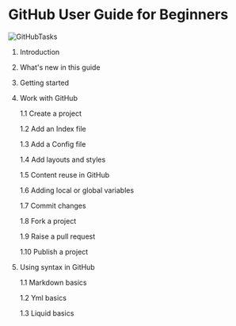 # GitHub User Guide for Beginners

![GitHubTasks](https://www.programmableweb.com/sites/default/files/GitHub-Launches-Security-Advisory-API.jpg)

1. Introduction

1. What's new in this guide

1. Getting started

1. Work with GitHub

	1.1 Create a project
	
	1.2 Add an Index file
	
	1.3 Add a Config file
	
  	1.4 Add layouts and styles
	
	1.5 Content reuse in GitHub
	
 	1.6 Adding local or global variables
	
 	1.7 Commit changes
	
 	1.8 Fork a project
	
 	1.9 Raise a pull request
	
 	1.10 Publish a project
	
1. Using syntax in GitHub

	1.1 Markdown basics

	1.2 Yml basics

	1.3 Liquid basics




